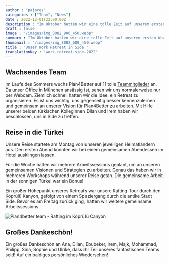 ```yaml
---
author : "pajares"
categories : ["Team", "News"]
date : 2022-12-01T23:00:00Z
description : "Im Oktober hatten wir eine tolle Zeit auf unserem ersten Work Retreat in der Türkei. Da unser Team derzeit in 5 verschiedenen Ländern arbeitet, war dies eine großartige Gelegenheit uns persönlich zu treffen."
draft : false
image : "/images/img_8082_900_450.webp"
summary : "Im Oktober hatten wir eine tolle Zeit auf unserem ersten Work Retreat in der Türkei. Da unser Team derzeit in 5 verschiedenen Ländern arbeitet, war dies eine großartige Gelegenheit uns persönlich zu treffen."
thumbnail : "/images/img_8082_600_450.webp"
title : "Unser Work Retreat in Side "
translationKey : "work-retreat-side-2022"
---
```

## Wachsendes Team

Im Laufe des Sommers wuchs Plan4Better auf 11 tolle [Teammitglieder](/team "Unser Team") an. Da unser Office in München ansässig ist, sehen wir uns normalerweise nur per Webcam. Ziemlich schnell hatten wir die Idee, ein Retreat zu organisieren. Es ist uns wichtig, uns gegenseitig besser kennenzulernen und gemeinsam an unserer Vision für Plan4Better zu arbeiten. Mit Hilfe unserer beiden türkischen Kolleginnen Dilan und Irem haben wir beschlossen, uns in Side zu treffen.

## Reise in die Türkei
Unsere Reise startete am Montag von unseren jeweiligen Heimatländern aus. Den ersten Abend konnten wir bei einem gemeinsamen Abendessen im Hotel ausklingen lassen.

Für die Woche hatten wir mehrere Arbeitssessions geplant, um an unseren gemeinsamen Visionen und Strategien zu arbeiten.
Genau das haben wir in mehreren Workshops während unserer Reise getan. Die gemeinsame Arbeit in der sonnigen Türkei war ein Bonus!

Ein großer Höhepunkt unseres Retreats war unsere Rafting-Tour durch den Köprülü Kanyon, gefolgt von einem Spaziergang durch die antike Stadt Side. Bevor es am Freitag zurück ging, hatten wir weitere gemeinsame Arbeitssessions.

![Plan4better team - Rafting im Köprülü Canyon](/images/img_20221005_121815-1.webp "Plan4better team - Rafting im Köprülü Canyon")

## Großes Dankeschön!

Ein großes Dankeschön an Ana, Dilan, Ebubeker, Irem, Majk, Mohammad, Philipp, Sina, Sophie und Ulrike, dass ihr Teil unseres fantastischen Teams seid! Auf ein baldiges persönliches Wiedersehen!